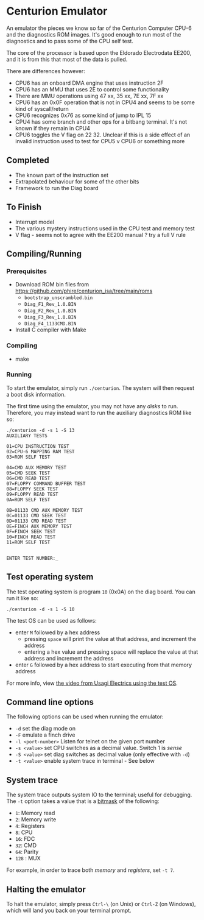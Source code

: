 # Centurion Emulator

An emulator the pieces we know so far of the Centurion Computer CPU-6 and
the diagnostics ROM images. It's good enough to run most of the diagnostics
and to pass some of the CPU self test.

The core of the processor is based upon the Eldorado Electrodata EE200, and
it is from this that most of the data is pulled.

There are differences however:

* CPU6 has an onboard DMA engine that uses instruction 2F
* CPU6 has an MMU that uses 2E to control some functionality
* There are MMU operations using 47 xx, 35 xx, 7E xx, 7F xx
* CPU6 has an 0x0F operation that is not in CPU4 and seems to be some kind of syscall/return
* CPU6 recognizes 0x76 as some kind of jump to IPL 15
* CPU4 has some branch and other ops for a bitbang terminal. It's not known if they remain in CPU4
* CPU6 toggles the V flag on 22 32. Unclear if this is a side effect of an invalid instruction used to test for CPU5 v CPU6 or something more

## Completed

* The known part of the instruction set
* Extrapolated behaviour for some of the other bits
* Framework to run the Diag board

## To Finish

* Interrupt model
* The various mystery instructions used in the CPU test and memory test
* V flag - seems not to agree with the EE200 manual ? try a full V rule


## Compiling/Running

### Prerequisites

* Download ROM bin files from https://github.com/phire/centurion_isa/tree/main/roms<br>
  * `bootstrap_unscrambled.bin`
  * `Diag_F1_Rev_1.0.BIN`
  * `Diag_F2_Rev_1.0.BIN`
  * `Diag_F3_Rev_1.0.BIN`
  * `Diag_F4_1133CMD.BIN`
* Install C compiler with Make

### Compiling

* make

### Running

To start the emulator, simply run `./centurion`. The system will then request a boot disk information.

The first time using the emulator, you may not have any *disks* to run. Therefore, you may instead want to run the auxiliary diagnostics ROM like so:

```
./centurion -d -s 1 -S 13
AUXILIARY TESTS

01=CPU INSTRUCTION TEST
02=CPU-6 MAPPING RAM TEST
03=ROM SELF TEST

04=CMD AUX MEMORY TEST
05=CMD SEEK TEST
06=CMD READ TEST
07=FLOPPY COMMAND BUFFER TEST
08=FLOPPY SEEK TEST
09=FLOPPY READ TEST
0A=ROM SELF TEST

0B=01133 CMD AUX MEMORY TEST
0C=01133 CMD SEEK TEST
0D=01133 CMD READ TEST
0E=FINCH AUX MEMORY TEST
0F=FINCH SEEK TEST
10=FINCH READ TEST
11=ROM SELF TEST


ENTER TEST NUMBER:_
```

## Test operating system

The test operating system is program `10` (0x0A) on the diag board. You can run it like so:

```
./centurion -d -s 1 -S 10
```

The test OS can be used as follows:

- enter `M` followed by a hex address
  - pressing `space` will print the value at that address, and increment the address
  - entering a hex value and pressing space will replace the value at that address and increment the address
- enter `G` followed by a hex address to start executing from that memory address 

For more info, view [the video from Usagi Electrics using the test OS](https://youtu.be/_j2L6nkO8MQ?list=PLnw98JPyObn0wJFdbcRDP7LMz8Aw2T97V&t=828).

## Command line options

The following options can be used when running the emulator:

- `-d` set the diag mode on
- `-F` emulate a finch drive
- `-l <port-number>` Listen for telnet on the given port number
- `-s <value>` set CPU switches as a decimal value. Switch 1 is *sense*
- `-S <value>` set diag switches as decimal value (only effective with `-d`)
- `-t <value>` enable system trace in terminal - See below

## System trace

The system trace outputs system IO to the terminal; useful for debugging. The `-t` option takes a value that is a [bitmask](https://en.wikipedia.org/wiki/Mask_(computing)) of the following:

- `1`: Memory read
- `2`: Memory write
- `4`: Registers
- `8`: CPU
- `16`: FDC
- `32`: CMD
- `64`: Parity
- `128` : MUX

For example, in order to trace both *memory* and *registers*, set `-t 7`.

## Halting the emulator

To halt the emulator, simply press `Ctrl-\` (on Unix) or `Ctrl-Z` (on Windows), which will land you back on your terminal prompt.


